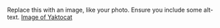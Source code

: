 Replace this with an image, like your photo. Ensure you include some alt-text.
[Image of Yaktocat](https://octodex.github.com/yaktocat.png)
